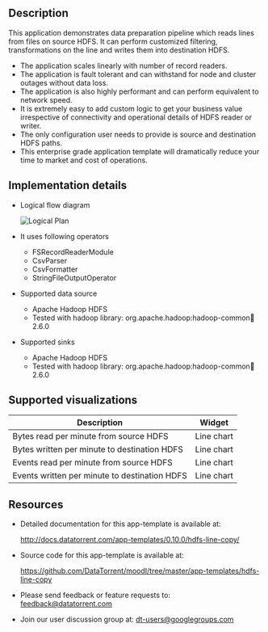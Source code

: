 ## Description

This application demonstrates data preparation pipeline which reads lines from files on source HDFS. It can perform customized filtering, transformations on the line and writes them into destination HDFS.

- The application scales linearly with number of record readers.
- The application is fault tolerant and can withstand for node and cluster outages without data loss.
- The application is also highly performant and can perform equivalent to network speed.
- It is extremely easy to add custom logic to get your business value irrespective of connectivity and operational details of HDFS reader or writer.
- The only configuration user needs to provide is source and destination HDFS paths.
- This enterprise grade application template will dramatically reduce your time to market and cost of operations.

## Implementation details

- Logical flow diagram

   ![Logical Plan](http://datatorrent.com/wp-content/uploads/2016/11/HDFS_HDFS_Line_Copy_DAG.png)
- It uses following operators
  - FSRecordReaderModule
  - CsvParser
  - CsvFormatter
  - StringFileOutputOperator
- Supported data source
  - Apache Hadoop HDFS
  - Tested with hadoop library: org.apache.hadoop:hadoop-common:jar:2.6.0
- Supported sinks
  - Apache Hadoop HDFS
  - Tested with hadoop library: org.apache.hadoop:hadoop-common:jar:2.6.0

## Supported visualizations

  | Description  | Widget   |
  |---|---|
  | Bytes read per minute from source HDFS  | Line chart|
  | Bytes written per minute to destination HDFS | Line chart |
  | Events read per minute from source HDFS  | Line chart|
  | Events written per minute to destination HDFS | Line chart |

## Resources

  - Detailed documentation for this app-template is available at:

     <a
       href="http://docs.datatorrent.com/app-templates/0.10.0/hdfs-line-copy/"  class="docs" id="docs" ga-track="docs"
       target="_blank">http://docs.datatorrent.com/app-templates/0.10.0/hdfs-line-copy/</a>
  - Source code for this app-template is available at:

      <a
       href="https://github.com/DataTorrent/moodI/tree/master/app-templates/hdfs-line-copy"  class="github" id="github" ga-track="github" target="_blank">https://github.com/DataTorrent/moodI/tree/master/app-templates/hdfs-line-copy</a>

  - Please send feedback or feature requests to:
      <a href="mailto:feedback@datatorrent.com"  class="feedback" id="feedback" ga-track="feedback">feedback@datatorrent.com</a>

  - Join our user discussion group at:
      <a href="mailto:dt-users@googlegroups.com"  class="maillist" id="maillist" ga-track="maillist">dt-users@googlegroups.com</a>
